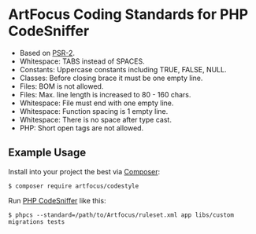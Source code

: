 # ArtFocus Coding Standards for PHP CodeSniffer

* Based on [PSR-2](https://github.com/php-fig/fig-standards/blob/master/accepted/PSR-2-coding-style-guide.md).
* Whitespace: TABS instead of SPACES.
* Constants: Uppercase constants including TRUE, FALSE, NULL.
* Classes: Before closing brace it must be one empty line.
* Files: BOM is not allowed.
* Files: Max. line length is increased to 80 - 160 chars.
* Whitespace: File must end with one empty line.
* Whitespace: Function spacing is 1 empty line.
* Whitespace: There is no space after type cast.
* PHP: Short open tags are not allowed.

## Example Usage

Install into your project the best via [Composer](https://getcomposer.org):

	$ composer require artfocus/codestyle

Run [PHP CodeSniffer](https://pear.php.net/package/PHP_CodeSniffer/) like this:

	$ phpcs --standard=/path/to/Artfocus/ruleset.xml app libs/custom migrations tests

